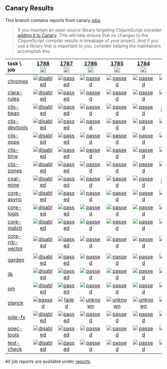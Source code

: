 ## Canary Results

This branch contains reports from canary [jobs](https://github.com/cljs-oss/canary/tree/jobs).

> If you maintain an open source library targeting ClojureScript consider [adding it to Canary](https://github.com/cljs-oss/canary/tree/master#how-to-participate). This will help ensure that no changes to the ClojureScript compiler results in breakage of your project. And if you use a library that is important to you, consider helping the maintainers accomplish this.

[//]: # (begin_overview_table)

| task \ job | <a href="reports/2021/05/22/job-001788-1.10.866-1aa56667" title="job #1788&#xA;&#xA;job --only planck&#xA;&#xA;requested by Mike Fikes (@mfikes) on 2021-05-22T12:37:21Z">1788<br/><img width=20 height=20 src="https://avatars.githubusercontent.com/u/1723464?v=4&s=60"></a> | <a href="reports/2021/05/22/job-001787-1.10.866-1aa56667" title="job #1787&#xA;&#xA;job&#xA;&#xA;requested by BinaryAge Bot (@babot) on 2021-05-22T11:10:14Z">1787<br/><img width=20 height=20 src="https://avatars.githubusercontent.com/u/1476765?v=4&s=60"></a> | <a href="reports/2021/05/21/job-001786-1.10.865-58e39cb5" title="job #1786&#xA;&#xA;job&#xA;&#xA;requested by BinaryAge Bot (@babot) on 2021-05-21T11:09:44Z">1786<br/><img width=20 height=20 src="https://avatars.githubusercontent.com/u/1476765?v=4&s=60"></a> | <a href="reports/2021/05/20/job-001785-1.10.865-58e39cb5" title="job #1785&#xA;&#xA;job&#xA;&#xA;requested by BinaryAge Bot (@babot) on 2021-05-20T11:09:44Z">1785<br/><img width=20 height=20 src="https://avatars.githubusercontent.com/u/1476765?v=4&s=60"></a> | <a href="reports/2021/05/19/job-001784-1.10.865-58e39cb5" title="job #1784&#xA;&#xA;job&#xA;&#xA;requested by Mike Fikes (@mfikes) on 2021-05-19T19:16:58Z">1784<br/><img width=20 height=20 src="https://avatars.githubusercontent.com/u/1723464?v=4&s=60"></a> | <a href="reports/2021/05/19/job-001783-1.10.864-15f330f3" title="job #1783&#xA;&#xA;job&#xA;&#xA;requested by Mike Fikes (@mfikes) on 2021-05-19T15:43:49Z">1783<br/><img width=20 height=20 src="https://avatars.githubusercontent.com/u/1723464?v=4&s=60"></a> | <a href="reports/2021/05/19/job-001782-1.10.863-8ef4bd24" title="job #1782&#xA;&#xA;job&#xA;&#xA;requested by BinaryAge Bot (@babot) on 2021-05-19T11:11:31Z">1782<br/><img width=20 height=20 src="https://avatars.githubusercontent.com/u/1476765?v=4&s=60"></a> | <a href="reports/2021/05/18/job-001781-1.10.863-8ef4bd24" title="job #1781&#xA;&#xA;job&#xA;&#xA;requested by BinaryAge Bot (@babot) on 2021-05-18T11:53:31Z">1781<br/><img width=20 height=20 src="https://avatars.githubusercontent.com/u/1476765?v=4&s=60"></a> | <a href="reports/2021/05/17/job-001780-1.10.863-8ef4bd24" title="job #1780&#xA;&#xA;job&#xA;&#xA;requested by BinaryAge Bot (@babot) on 2021-05-17T11:09:34Z">1780<br/><img width=20 height=20 src="https://avatars.githubusercontent.com/u/1476765?v=4&s=60"></a> | <a href="reports/2021/05/15/job-001779-1.10.863-8ef4bd24" title="job #1779&#xA;&#xA;job&#xA;&#xA;requested by BinaryAge Bot (@babot) on 2021-05-15T11:09:18Z">1779<br/><img width=20 height=20 src="https://avatars.githubusercontent.com/u/1476765?v=4&s=60"></a> |
| :--- | :---: | :---: | :---: | :---: | :---: | :---: | :---: | :---: | :---: | :---: |
| [chromex](https://github.com/binaryage/chromex) | <a href="reports/2021/05/22/job-001788-1.10.866-1aa56667#-chromex"><img title="disabled" src="http://box.binaryage.com/s-disabled.svg"><a> | <a href="reports/2021/05/22/job-001787-1.10.866-1aa56667#-chromex"><img title="passed" src="http://box.binaryage.com/s-passed.svg"><a> | <a href="reports/2021/05/21/job-001786-1.10.865-58e39cb5#-chromex"><img title="passed" src="http://box.binaryage.com/s-passed.svg"><a> | <a href="reports/2021/05/20/job-001785-1.10.865-58e39cb5#-chromex"><img title="passed" src="http://box.binaryage.com/s-passed.svg"><a> | <a href="reports/2021/05/19/job-001784-1.10.865-58e39cb5#-chromex"><img title="passed" src="http://box.binaryage.com/s-passed.svg"><a> | <a href="reports/2021/05/19/job-001783-1.10.864-15f330f3#-chromex"><img title="passed" src="http://box.binaryage.com/s-passed.svg"><a> | <a href="reports/2021/05/19/job-001782-1.10.863-8ef4bd24#-chromex"><img title="passed" src="http://box.binaryage.com/s-passed.svg"><a> | <a href="reports/2021/05/18/job-001781-1.10.863-8ef4bd24#-chromex"><img title="passed" src="http://box.binaryage.com/s-passed.svg"><a> | <a href="reports/2021/05/17/job-001780-1.10.863-8ef4bd24#-chromex"><img title="passed" src="http://box.binaryage.com/s-passed.svg"><a> | <a href="reports/2021/05/15/job-001779-1.10.863-8ef4bd24#-chromex"><img title="passed" src="http://box.binaryage.com/s-passed.svg"><a> |
| [clara-rules](https://github.com/cerner/clara-rules) | <a href="reports/2021/05/22/job-001788-1.10.866-1aa56667#-clara-rules"><img title="disabled" src="http://box.binaryage.com/s-disabled.svg"><a> | <a href="reports/2021/05/22/job-001787-1.10.866-1aa56667#-clara-rules"><img title="passed" src="http://box.binaryage.com/s-passed.svg"><a> | <a href="reports/2021/05/21/job-001786-1.10.865-58e39cb5#-clara-rules"><img title="passed" src="http://box.binaryage.com/s-passed.svg"><a> | <a href="reports/2021/05/20/job-001785-1.10.865-58e39cb5#-clara-rules"><img title="passed" src="http://box.binaryage.com/s-passed.svg"><a> | <a href="reports/2021/05/19/job-001784-1.10.865-58e39cb5#-clara-rules"><img title="passed" src="http://box.binaryage.com/s-passed.svg"><a> | <a href="reports/2021/05/19/job-001783-1.10.864-15f330f3#-clara-rules"><img title="passed" src="http://box.binaryage.com/s-passed.svg"><a> | <a href="reports/2021/05/19/job-001782-1.10.863-8ef4bd24#-clara-rules"><img title="passed" src="http://box.binaryage.com/s-passed.svg"><a> | <a href="reports/2021/05/18/job-001781-1.10.863-8ef4bd24#-clara-rules"><img title="passed" src="http://box.binaryage.com/s-passed.svg"><a> | <a href="reports/2021/05/17/job-001780-1.10.863-8ef4bd24#-clara-rules"><img title="passed" src="http://box.binaryage.com/s-passed.svg"><a> | <a href="reports/2021/05/15/job-001779-1.10.863-8ef4bd24#-clara-rules"><img title="passed" src="http://box.binaryage.com/s-passed.svg"><a> |
| [cljs-bean](https://github.com/mfikes/cljs-bean) | <a href="reports/2021/05/22/job-001788-1.10.866-1aa56667#-cljs-bean"><img title="disabled" src="http://box.binaryage.com/s-disabled.svg"><a> | <a href="reports/2021/05/22/job-001787-1.10.866-1aa56667#-cljs-bean"><img title="passed" src="http://box.binaryage.com/s-passed.svg"><a> | <a href="reports/2021/05/21/job-001786-1.10.865-58e39cb5#-cljs-bean"><img title="passed" src="http://box.binaryage.com/s-passed.svg"><a> | <a href="reports/2021/05/20/job-001785-1.10.865-58e39cb5#-cljs-bean"><img title="passed" src="http://box.binaryage.com/s-passed.svg"><a> | <a href="reports/2021/05/19/job-001784-1.10.865-58e39cb5#-cljs-bean"><img title="passed" src="http://box.binaryage.com/s-passed.svg"><a> | <a href="reports/2021/05/19/job-001783-1.10.864-15f330f3#-cljs-bean"><img title="failed" src="http://box.binaryage.com/s-failed.svg"><a> | <a href="reports/2021/05/19/job-001782-1.10.863-8ef4bd24#-cljs-bean"><img title="passed" src="http://box.binaryage.com/s-passed.svg"><a> | <a href="reports/2021/05/18/job-001781-1.10.863-8ef4bd24#-cljs-bean"><img title="passed" src="http://box.binaryage.com/s-passed.svg"><a> | <a href="reports/2021/05/17/job-001780-1.10.863-8ef4bd24#-cljs-bean"><img title="passed" src="http://box.binaryage.com/s-passed.svg"><a> | <a href="reports/2021/05/15/job-001779-1.10.863-8ef4bd24#-cljs-bean"><img title="passed" src="http://box.binaryage.com/s-passed.svg"><a> |
| [cljs-devtools](https://github.com/binaryage/cljs-devtools) | <a href="reports/2021/05/22/job-001788-1.10.866-1aa56667#-cljs-devtools"><img title="disabled" src="http://box.binaryage.com/s-disabled.svg"><a> | <a href="reports/2021/05/22/job-001787-1.10.866-1aa56667#-cljs-devtools"><img title="passed" src="http://box.binaryage.com/s-passed.svg"><a> | <a href="reports/2021/05/21/job-001786-1.10.865-58e39cb5#-cljs-devtools"><img title="passed" src="http://box.binaryage.com/s-passed.svg"><a> | <a href="reports/2021/05/20/job-001785-1.10.865-58e39cb5#-cljs-devtools"><img title="passed" src="http://box.binaryage.com/s-passed.svg"><a> | <a href="reports/2021/05/19/job-001784-1.10.865-58e39cb5#-cljs-devtools"><img title="passed" src="http://box.binaryage.com/s-passed.svg"><a> | <a href="reports/2021/05/19/job-001783-1.10.864-15f330f3#-cljs-devtools"><img title="passed" src="http://box.binaryage.com/s-passed.svg"><a> | <a href="reports/2021/05/19/job-001782-1.10.863-8ef4bd24#-cljs-devtools"><img title="passed" src="http://box.binaryage.com/s-passed.svg"><a> | <a href="reports/2021/05/18/job-001781-1.10.863-8ef4bd24#-cljs-devtools"><img title="passed" src="http://box.binaryage.com/s-passed.svg"><a> | <a href="reports/2021/05/17/job-001780-1.10.863-8ef4bd24#-cljs-devtools"><img title="passed" src="http://box.binaryage.com/s-passed.svg"><a> | <a href="reports/2021/05/15/job-001779-1.10.863-8ef4bd24#-cljs-devtools"><img title="passed" src="http://box.binaryage.com/s-passed.svg"><a> |
| [cljs-oops](https://github.com/binaryage/cljs-oops) | <a href="reports/2021/05/22/job-001788-1.10.866-1aa56667#-cljs-oops"><img title="disabled" src="http://box.binaryage.com/s-disabled.svg"><a> | <a href="reports/2021/05/22/job-001787-1.10.866-1aa56667#-cljs-oops"><img title="passed" src="http://box.binaryage.com/s-passed.svg"><a> | <a href="reports/2021/05/21/job-001786-1.10.865-58e39cb5#-cljs-oops"><img title="passed" src="http://box.binaryage.com/s-passed.svg"><a> | <a href="reports/2021/05/20/job-001785-1.10.865-58e39cb5#-cljs-oops"><img title="passed" src="http://box.binaryage.com/s-passed.svg"><a> | <a href="reports/2021/05/19/job-001784-1.10.865-58e39cb5#-cljs-oops"><img title="passed" src="http://box.binaryage.com/s-passed.svg"><a> | <a href="reports/2021/05/19/job-001783-1.10.864-15f330f3#-cljs-oops"><img title="passed" src="http://box.binaryage.com/s-passed.svg"><a> | <a href="reports/2021/05/19/job-001782-1.10.863-8ef4bd24#-cljs-oops"><img title="passed" src="http://box.binaryage.com/s-passed.svg"><a> | <a href="reports/2021/05/18/job-001781-1.10.863-8ef4bd24#-cljs-oops"><img title="passed" src="http://box.binaryage.com/s-passed.svg"><a> | <a href="reports/2021/05/17/job-001780-1.10.863-8ef4bd24#-cljs-oops"><img title="passed" src="http://box.binaryage.com/s-passed.svg"><a> | <a href="reports/2021/05/15/job-001779-1.10.863-8ef4bd24#-cljs-oops"><img title="passed" src="http://box.binaryage.com/s-passed.svg"><a> |
| [cljs-time](https://github.com/andrewmcveigh/cljs-time) | <a href="reports/2021/05/22/job-001788-1.10.866-1aa56667#-cljs-time"><img title="disabled" src="http://box.binaryage.com/s-disabled.svg"><a> | <a href="reports/2021/05/22/job-001787-1.10.866-1aa56667#-cljs-time"><img title="passed" src="http://box.binaryage.com/s-passed.svg"><a> | <a href="reports/2021/05/21/job-001786-1.10.865-58e39cb5#-cljs-time"><img title="passed" src="http://box.binaryage.com/s-passed.svg"><a> | <a href="reports/2021/05/20/job-001785-1.10.865-58e39cb5#-cljs-time"><img title="passed" src="http://box.binaryage.com/s-passed.svg"><a> | <a href="reports/2021/05/19/job-001784-1.10.865-58e39cb5#-cljs-time"><img title="passed" src="http://box.binaryage.com/s-passed.svg"><a> | <a href="reports/2021/05/19/job-001783-1.10.864-15f330f3#-cljs-time"><img title="passed" src="http://box.binaryage.com/s-passed.svg"><a> | <a href="reports/2021/05/19/job-001782-1.10.863-8ef4bd24#-cljs-time"><img title="passed" src="http://box.binaryage.com/s-passed.svg"><a> | <a href="reports/2021/05/18/job-001781-1.10.863-8ef4bd24#-cljs-time"><img title="passed" src="http://box.binaryage.com/s-passed.svg"><a> | <a href="reports/2021/05/17/job-001780-1.10.863-8ef4bd24#-cljs-time"><img title="passed" src="http://box.binaryage.com/s-passed.svg"><a> | <a href="reports/2021/05/15/job-001779-1.10.863-8ef4bd24#-cljs-time"><img title="passed" src="http://box.binaryage.com/s-passed.svg"><a> |
| [cljs-zones](https://github.com/binaryage/cljs-zones) | <a href="reports/2021/05/22/job-001788-1.10.866-1aa56667#-cljs-zones"><img title="disabled" src="http://box.binaryage.com/s-disabled.svg"><a> | <a href="reports/2021/05/22/job-001787-1.10.866-1aa56667#-cljs-zones"><img title="passed" src="http://box.binaryage.com/s-passed.svg"><a> | <a href="reports/2021/05/21/job-001786-1.10.865-58e39cb5#-cljs-zones"><img title="passed" src="http://box.binaryage.com/s-passed.svg"><a> | <a href="reports/2021/05/20/job-001785-1.10.865-58e39cb5#-cljs-zones"><img title="passed" src="http://box.binaryage.com/s-passed.svg"><a> | <a href="reports/2021/05/19/job-001784-1.10.865-58e39cb5#-cljs-zones"><img title="passed" src="http://box.binaryage.com/s-passed.svg"><a> | <a href="reports/2021/05/19/job-001783-1.10.864-15f330f3#-cljs-zones"><img title="passed" src="http://box.binaryage.com/s-passed.svg"><a> | <a href="reports/2021/05/19/job-001782-1.10.863-8ef4bd24#-cljs-zones"><img title="passed" src="http://box.binaryage.com/s-passed.svg"><a> | <a href="reports/2021/05/18/job-001781-1.10.863-8ef4bd24#-cljs-zones"><img title="passed" src="http://box.binaryage.com/s-passed.svg"><a> | <a href="reports/2021/05/17/job-001780-1.10.863-8ef4bd24#-cljs-zones"><img title="passed" src="http://box.binaryage.com/s-passed.svg"><a> | <a href="reports/2021/05/15/job-001779-1.10.863-8ef4bd24#-cljs-zones"><img title="passed" src="http://box.binaryage.com/s-passed.svg"><a> |
| [coal-mine](https://github.com/mfikes/coal-mine) | <a href="reports/2021/05/22/job-001788-1.10.866-1aa56667#-coal-mine"><img title="disabled" src="http://box.binaryage.com/s-disabled.svg"><a> | <a href="reports/2021/05/22/job-001787-1.10.866-1aa56667#-coal-mine"><img title="passed" src="http://box.binaryage.com/s-passed.svg"><a> | <a href="reports/2021/05/21/job-001786-1.10.865-58e39cb5#-coal-mine"><img title="passed" src="http://box.binaryage.com/s-passed.svg"><a> | <a href="reports/2021/05/20/job-001785-1.10.865-58e39cb5#-coal-mine"><img title="passed" src="http://box.binaryage.com/s-passed.svg"><a> | <a href="reports/2021/05/19/job-001784-1.10.865-58e39cb5#-coal-mine"><img title="passed" src="http://box.binaryage.com/s-passed.svg"><a> | <a href="reports/2021/05/19/job-001783-1.10.864-15f330f3#-coal-mine"><img title="failed" src="http://box.binaryage.com/s-failed.svg"><a> | <a href="reports/2021/05/19/job-001782-1.10.863-8ef4bd24#-coal-mine"><img title="failed" src="http://box.binaryage.com/s-failed.svg"><a> | <a href="reports/2021/05/18/job-001781-1.10.863-8ef4bd24#-coal-mine"><img title="failed" src="http://box.binaryage.com/s-failed.svg"><a> | <a href="reports/2021/05/17/job-001780-1.10.863-8ef4bd24#-coal-mine"><img title="failed" src="http://box.binaryage.com/s-failed.svg"><a> | <a href="reports/2021/05/15/job-001779-1.10.863-8ef4bd24#-coal-mine"><img title="failed" src="http://box.binaryage.com/s-failed.svg"><a> |
| [core-async](https://github.com/clojure/core.async) | <a href="reports/2021/05/22/job-001788-1.10.866-1aa56667#-core-async"><img title="disabled" src="http://box.binaryage.com/s-disabled.svg"><a> | <a href="reports/2021/05/22/job-001787-1.10.866-1aa56667#-core-async"><img title="passed" src="http://box.binaryage.com/s-passed.svg"><a> | <a href="reports/2021/05/21/job-001786-1.10.865-58e39cb5#-core-async"><img title="passed" src="http://box.binaryage.com/s-passed.svg"><a> | <a href="reports/2021/05/20/job-001785-1.10.865-58e39cb5#-core-async"><img title="passed" src="http://box.binaryage.com/s-passed.svg"><a> | <a href="reports/2021/05/19/job-001784-1.10.865-58e39cb5#-core-async"><img title="passed" src="http://box.binaryage.com/s-passed.svg"><a> | <a href="reports/2021/05/19/job-001783-1.10.864-15f330f3#-core-async"><img title="passed" src="http://box.binaryage.com/s-passed.svg"><a> | <a href="reports/2021/05/19/job-001782-1.10.863-8ef4bd24#-core-async"><img title="passed" src="http://box.binaryage.com/s-passed.svg"><a> | <a href="reports/2021/05/18/job-001781-1.10.863-8ef4bd24#-core-async"><img title="passed" src="http://box.binaryage.com/s-passed.svg"><a> | <a href="reports/2021/05/17/job-001780-1.10.863-8ef4bd24#-core-async"><img title="passed" src="http://box.binaryage.com/s-passed.svg"><a> | <a href="reports/2021/05/15/job-001779-1.10.863-8ef4bd24#-core-async"><img title="passed" src="http://box.binaryage.com/s-passed.svg"><a> |
| [core-logic](https://github.com/clojure/core.logic) | <a href="reports/2021/05/22/job-001788-1.10.866-1aa56667#-core-logic"><img title="disabled" src="http://box.binaryage.com/s-disabled.svg"><a> | <a href="reports/2021/05/22/job-001787-1.10.866-1aa56667#-core-logic"><img title="passed" src="http://box.binaryage.com/s-passed.svg"><a> | <a href="reports/2021/05/21/job-001786-1.10.865-58e39cb5#-core-logic"><img title="passed" src="http://box.binaryage.com/s-passed.svg"><a> | <a href="reports/2021/05/20/job-001785-1.10.865-58e39cb5#-core-logic"><img title="passed" src="http://box.binaryage.com/s-passed.svg"><a> | <a href="reports/2021/05/19/job-001784-1.10.865-58e39cb5#-core-logic"><img title="passed" src="http://box.binaryage.com/s-passed.svg"><a> | <a href="reports/2021/05/19/job-001783-1.10.864-15f330f3#-core-logic"><img title="passed" src="http://box.binaryage.com/s-passed.svg"><a> | <a href="reports/2021/05/19/job-001782-1.10.863-8ef4bd24#-core-logic"><img title="passed" src="http://box.binaryage.com/s-passed.svg"><a> | <a href="reports/2021/05/18/job-001781-1.10.863-8ef4bd24#-core-logic"><img title="passed" src="http://box.binaryage.com/s-passed.svg"><a> | <a href="reports/2021/05/17/job-001780-1.10.863-8ef4bd24#-core-logic"><img title="passed" src="http://box.binaryage.com/s-passed.svg"><a> | <a href="reports/2021/05/15/job-001779-1.10.863-8ef4bd24#-core-logic"><img title="passed" src="http://box.binaryage.com/s-passed.svg"><a> |
| [core-match](https://github.com/clojure/core.match) | <a href="reports/2021/05/22/job-001788-1.10.866-1aa56667#-core-match"><img title="disabled" src="http://box.binaryage.com/s-disabled.svg"><a> | <a href="reports/2021/05/22/job-001787-1.10.866-1aa56667#-core-match"><img title="passed" src="http://box.binaryage.com/s-passed.svg"><a> | <a href="reports/2021/05/21/job-001786-1.10.865-58e39cb5#-core-match"><img title="passed" src="http://box.binaryage.com/s-passed.svg"><a> | <a href="reports/2021/05/20/job-001785-1.10.865-58e39cb5#-core-match"><img title="passed" src="http://box.binaryage.com/s-passed.svg"><a> | <a href="reports/2021/05/19/job-001784-1.10.865-58e39cb5#-core-match"><img title="passed" src="http://box.binaryage.com/s-passed.svg"><a> | <a href="reports/2021/05/19/job-001783-1.10.864-15f330f3#-core-match"><img title="passed" src="http://box.binaryage.com/s-passed.svg"><a> | <a href="reports/2021/05/19/job-001782-1.10.863-8ef4bd24#-core-match"><img title="passed" src="http://box.binaryage.com/s-passed.svg"><a> | <a href="reports/2021/05/18/job-001781-1.10.863-8ef4bd24#-core-match"><img title="passed" src="http://box.binaryage.com/s-passed.svg"><a> | <a href="reports/2021/05/17/job-001780-1.10.863-8ef4bd24#-core-match"><img title="passed" src="http://box.binaryage.com/s-passed.svg"><a> | <a href="reports/2021/05/15/job-001779-1.10.863-8ef4bd24#-core-match"><img title="passed" src="http://box.binaryage.com/s-passed.svg"><a> |
| [core-rrb-vector](https://github.com/clojure/core.rrb-vector) | <a href="reports/2021/05/22/job-001788-1.10.866-1aa56667#-core-rrb-vector"><img title="disabled" src="http://box.binaryage.com/s-disabled.svg"><a> | <a href="reports/2021/05/22/job-001787-1.10.866-1aa56667#-core-rrb-vector"><img title="passed" src="http://box.binaryage.com/s-passed.svg"><a> | <a href="reports/2021/05/21/job-001786-1.10.865-58e39cb5#-core-rrb-vector"><img title="passed" src="http://box.binaryage.com/s-passed.svg"><a> | <a href="reports/2021/05/20/job-001785-1.10.865-58e39cb5#-core-rrb-vector"><img title="passed" src="http://box.binaryage.com/s-passed.svg"><a> | <a href="reports/2021/05/19/job-001784-1.10.865-58e39cb5#-core-rrb-vector"><img title="passed" src="http://box.binaryage.com/s-passed.svg"><a> | <a href="reports/2021/05/19/job-001783-1.10.864-15f330f3#-core-rrb-vector"><img title="passed" src="http://box.binaryage.com/s-passed.svg"><a> | <a href="reports/2021/05/19/job-001782-1.10.863-8ef4bd24#-core-rrb-vector"><img title="passed" src="http://box.binaryage.com/s-passed.svg"><a> | <a href="reports/2021/05/18/job-001781-1.10.863-8ef4bd24#-core-rrb-vector"><img title="passed" src="http://box.binaryage.com/s-passed.svg"><a> | <a href="reports/2021/05/17/job-001780-1.10.863-8ef4bd24#-core-rrb-vector"><img title="passed" src="http://box.binaryage.com/s-passed.svg"><a> | <a href="reports/2021/05/15/job-001779-1.10.863-8ef4bd24#-core-rrb-vector"><img title="passed" src="http://box.binaryage.com/s-passed.svg"><a> |
| [garden](https://github.com/noprompt/garden) | <a href="reports/2021/05/22/job-001788-1.10.866-1aa56667#-garden"><img title="disabled" src="http://box.binaryage.com/s-disabled.svg"><a> | <a href="reports/2021/05/22/job-001787-1.10.866-1aa56667#-garden"><img title="passed" src="http://box.binaryage.com/s-passed.svg"><a> | <a href="reports/2021/05/21/job-001786-1.10.865-58e39cb5#-garden"><img title="passed" src="http://box.binaryage.com/s-passed.svg"><a> | <a href="reports/2021/05/20/job-001785-1.10.865-58e39cb5#-garden"><img title="passed" src="http://box.binaryage.com/s-passed.svg"><a> | <a href="reports/2021/05/19/job-001784-1.10.865-58e39cb5#-garden"><img title="passed" src="http://box.binaryage.com/s-passed.svg"><a> | <a href="reports/2021/05/19/job-001783-1.10.864-15f330f3#-garden"><img title="passed" src="http://box.binaryage.com/s-passed.svg"><a> | <a href="reports/2021/05/19/job-001782-1.10.863-8ef4bd24#-garden"><img title="passed" src="http://box.binaryage.com/s-passed.svg"><a> | <a href="reports/2021/05/18/job-001781-1.10.863-8ef4bd24#-garden"><img title="passed" src="http://box.binaryage.com/s-passed.svg"><a> | <a href="reports/2021/05/17/job-001780-1.10.863-8ef4bd24#-garden"><img title="passed" src="http://box.binaryage.com/s-passed.svg"><a> | <a href="reports/2021/05/15/job-001779-1.10.863-8ef4bd24#-garden"><img title="passed" src="http://box.binaryage.com/s-passed.svg"><a> |
| [ilk](https://github.com/mfikes/ilk) | <a href="reports/2021/05/22/job-001788-1.10.866-1aa56667#-ilk"><img title="disabled" src="http://box.binaryage.com/s-disabled.svg"><a> | <a href="reports/2021/05/22/job-001787-1.10.866-1aa56667#-ilk"><img title="passed" src="http://box.binaryage.com/s-passed.svg"><a> | <a href="reports/2021/05/21/job-001786-1.10.865-58e39cb5#-ilk"><img title="passed" src="http://box.binaryage.com/s-passed.svg"><a> | <a href="reports/2021/05/20/job-001785-1.10.865-58e39cb5#-ilk"><img title="passed" src="http://box.binaryage.com/s-passed.svg"><a> | <a href="reports/2021/05/19/job-001784-1.10.865-58e39cb5#-ilk"><img title="passed" src="http://box.binaryage.com/s-passed.svg"><a> | <a href="reports/2021/05/19/job-001783-1.10.864-15f330f3#-ilk"><img title="passed" src="http://box.binaryage.com/s-passed.svg"><a> | <a href="reports/2021/05/19/job-001782-1.10.863-8ef4bd24#-ilk"><img title="passed" src="http://box.binaryage.com/s-passed.svg"><a> | <a href="reports/2021/05/18/job-001781-1.10.863-8ef4bd24#-ilk"><img title="passed" src="http://box.binaryage.com/s-passed.svg"><a> | <a href="reports/2021/05/17/job-001780-1.10.863-8ef4bd24#-ilk"><img title="passed" src="http://box.binaryage.com/s-passed.svg"><a> | <a href="reports/2021/05/15/job-001779-1.10.863-8ef4bd24#-ilk"><img title="passed" src="http://box.binaryage.com/s-passed.svg"><a> |
| [om](https://github.com/omcljs/om) | <a href="reports/2021/05/22/job-001788-1.10.866-1aa56667#-om"><img title="disabled" src="http://box.binaryage.com/s-disabled.svg"><a> | <a href="reports/2021/05/22/job-001787-1.10.866-1aa56667#-om"><img title="passed" src="http://box.binaryage.com/s-passed.svg"><a> | <a href="reports/2021/05/21/job-001786-1.10.865-58e39cb5#-om"><img title="passed" src="http://box.binaryage.com/s-passed.svg"><a> | <a href="reports/2021/05/20/job-001785-1.10.865-58e39cb5#-om"><img title="passed" src="http://box.binaryage.com/s-passed.svg"><a> | <a href="reports/2021/05/19/job-001784-1.10.865-58e39cb5#-om"><img title="passed" src="http://box.binaryage.com/s-passed.svg"><a> | <a href="reports/2021/05/19/job-001783-1.10.864-15f330f3#-om"><img title="passed" src="http://box.binaryage.com/s-passed.svg"><a> | <a href="reports/2021/05/19/job-001782-1.10.863-8ef4bd24#-om"><img title="passed" src="http://box.binaryage.com/s-passed.svg"><a> | <a href="reports/2021/05/18/job-001781-1.10.863-8ef4bd24#-om"><img title="passed" src="http://box.binaryage.com/s-passed.svg"><a> | <a href="reports/2021/05/17/job-001780-1.10.863-8ef4bd24#-om"><img title="passed" src="http://box.binaryage.com/s-passed.svg"><a> | <a href="reports/2021/05/15/job-001779-1.10.863-8ef4bd24#-om"><img title="passed" src="http://box.binaryage.com/s-passed.svg"><a> |
| [planck](https://github.com/planck-repl/planck) | <a href="reports/2021/05/22/job-001788-1.10.866-1aa56667#-planck"><img title="passed" src="http://box.binaryage.com/s-passed.svg"><a> | <a href="reports/2021/05/22/job-001787-1.10.866-1aa56667#-planck"><img title="failed" src="http://box.binaryage.com/s-failed.svg"><a> | <a href="reports/2021/05/21/job-001786-1.10.865-58e39cb5#-planck"><img title="unknown" src="http://box.binaryage.com/s-unknown.svg"><a> | <a href="reports/2021/05/20/job-001785-1.10.865-58e39cb5#-planck"><img title="unknown" src="http://box.binaryage.com/s-unknown.svg"><a> | <a href="reports/2021/05/19/job-001784-1.10.865-58e39cb5#-planck"><img title="unknown" src="http://box.binaryage.com/s-unknown.svg"><a> | <a href="reports/2021/05/19/job-001783-1.10.864-15f330f3#-planck"><img title="unknown" src="http://box.binaryage.com/s-unknown.svg"><a> | <a href="reports/2021/05/19/job-001782-1.10.863-8ef4bd24#-planck"><img title="unknown" src="http://box.binaryage.com/s-unknown.svg"><a> | <a href="reports/2021/05/18/job-001781-1.10.863-8ef4bd24#-planck"><img title="unknown" src="http://box.binaryage.com/s-unknown.svg"><a> | <a href="reports/2021/05/17/job-001780-1.10.863-8ef4bd24#-planck"><img title="unknown" src="http://box.binaryage.com/s-unknown.svg"><a> | <a href="reports/2021/05/15/job-001779-1.10.863-8ef4bd24#-planck"><img title="unknown" src="http://box.binaryage.com/s-unknown.svg"><a> |
| [side-fx](https://github.com/cljsrn/side-fx) | <a href="reports/2021/05/22/job-001788-1.10.866-1aa56667#-side-fx"><img title="disabled" src="http://box.binaryage.com/s-disabled.svg"><a> | <a href="reports/2021/05/22/job-001787-1.10.866-1aa56667#-side-fx"><img title="passed" src="http://box.binaryage.com/s-passed.svg"><a> | <a href="reports/2021/05/21/job-001786-1.10.865-58e39cb5#-side-fx"><img title="passed" src="http://box.binaryage.com/s-passed.svg"><a> | <a href="reports/2021/05/20/job-001785-1.10.865-58e39cb5#-side-fx"><img title="passed" src="http://box.binaryage.com/s-passed.svg"><a> | <a href="reports/2021/05/19/job-001784-1.10.865-58e39cb5#-side-fx"><img title="passed" src="http://box.binaryage.com/s-passed.svg"><a> | <a href="reports/2021/05/19/job-001783-1.10.864-15f330f3#-side-fx"><img title="passed" src="http://box.binaryage.com/s-passed.svg"><a> | <a href="reports/2021/05/19/job-001782-1.10.863-8ef4bd24#-side-fx"><img title="passed" src="http://box.binaryage.com/s-passed.svg"><a> | <a href="reports/2021/05/18/job-001781-1.10.863-8ef4bd24#-side-fx"><img title="passed" src="http://box.binaryage.com/s-passed.svg"><a> | <a href="reports/2021/05/17/job-001780-1.10.863-8ef4bd24#-side-fx"><img title="passed" src="http://box.binaryage.com/s-passed.svg"><a> | <a href="reports/2021/05/15/job-001779-1.10.863-8ef4bd24#-side-fx"><img title="passed" src="http://box.binaryage.com/s-passed.svg"><a> |
| [spec-tools](https://github.com/metosin/spec-tools) | <a href="reports/2021/05/22/job-001788-1.10.866-1aa56667#-spec-tools"><img title="disabled" src="http://box.binaryage.com/s-disabled.svg"><a> | <a href="reports/2021/05/22/job-001787-1.10.866-1aa56667#-spec-tools"><img title="passed" src="http://box.binaryage.com/s-passed.svg"><a> | <a href="reports/2021/05/21/job-001786-1.10.865-58e39cb5#-spec-tools"><img title="passed" src="http://box.binaryage.com/s-passed.svg"><a> | <a href="reports/2021/05/20/job-001785-1.10.865-58e39cb5#-spec-tools"><img title="passed" src="http://box.binaryage.com/s-passed.svg"><a> | <a href="reports/2021/05/19/job-001784-1.10.865-58e39cb5#-spec-tools"><img title="passed" src="http://box.binaryage.com/s-passed.svg"><a> | <a href="reports/2021/05/19/job-001783-1.10.864-15f330f3#-spec-tools"><img title="passed" src="http://box.binaryage.com/s-passed.svg"><a> | <a href="reports/2021/05/19/job-001782-1.10.863-8ef4bd24#-spec-tools"><img title="passed" src="http://box.binaryage.com/s-passed.svg"><a> | <a href="reports/2021/05/18/job-001781-1.10.863-8ef4bd24#-spec-tools"><img title="passed" src="http://box.binaryage.com/s-passed.svg"><a> | <a href="reports/2021/05/17/job-001780-1.10.863-8ef4bd24#-spec-tools"><img title="passed" src="http://box.binaryage.com/s-passed.svg"><a> | <a href="reports/2021/05/15/job-001779-1.10.863-8ef4bd24#-spec-tools"><img title="passed" src="http://box.binaryage.com/s-passed.svg"><a> |
| [test-check](https://github.com/clojure/test.check) | <a href="reports/2021/05/22/job-001788-1.10.866-1aa56667#-test-check"><img title="disabled" src="http://box.binaryage.com/s-disabled.svg"><a> | <a href="reports/2021/05/22/job-001787-1.10.866-1aa56667#-test-check"><img title="passed" src="http://box.binaryage.com/s-passed.svg"><a> | <a href="reports/2021/05/21/job-001786-1.10.865-58e39cb5#-test-check"><img title="passed" src="http://box.binaryage.com/s-passed.svg"><a> | <a href="reports/2021/05/20/job-001785-1.10.865-58e39cb5#-test-check"><img title="passed" src="http://box.binaryage.com/s-passed.svg"><a> | <a href="reports/2021/05/19/job-001784-1.10.865-58e39cb5#-test-check"><img title="passed" src="http://box.binaryage.com/s-passed.svg"><a> | <a href="reports/2021/05/19/job-001783-1.10.864-15f330f3#-test-check"><img title="passed" src="http://box.binaryage.com/s-passed.svg"><a> | <a href="reports/2021/05/19/job-001782-1.10.863-8ef4bd24#-test-check"><img title="passed" src="http://box.binaryage.com/s-passed.svg"><a> | <a href="reports/2021/05/18/job-001781-1.10.863-8ef4bd24#-test-check"><img title="passed" src="http://box.binaryage.com/s-passed.svg"><a> | <a href="reports/2021/05/17/job-001780-1.10.863-8ef4bd24#-test-check"><img title="passed" src="http://box.binaryage.com/s-passed.svg"><a> | <a href="reports/2021/05/15/job-001779-1.10.863-8ef4bd24#-test-check"><img title="passed" src="http://box.binaryage.com/s-passed.svg"><a> |

[//]: # (end_overview_table)

All job reports are available under [reports](reports).
